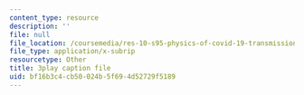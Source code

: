 ```yaml
---
content_type: resource
description: ''
file: null
file_location: /coursemedia/res-10-s95-physics-of-covid-19-transmission-fall-2020/bf16b3c4cb50024b5f694d52729f5189_hAUFAN8Ceac.srt
file_type: application/x-subrip
resourcetype: Other
title: 3play caption file
uid: bf16b3c4-cb50-024b-5f69-4d52729f5189
---
```

